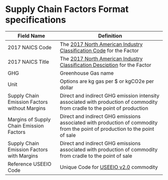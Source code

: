 # Supply Chain Factors Format specifications

Field Name | Definition
--- | ---
2017 NAICS Code | The [2017 North American Industry Classification Code](https://www.census.gov/naics/?58967?yearbck=2017) for the Factor
2017 NAICS Title | The [2017 North American Industry Classification Desciption](https://www.census.gov/naics/?58967?yearbck=2017) for the Factor
GHG | Greenhouse Gas name
Unit | Options are kg gas per $ or kgCO2e per dollar
Supply Chain Emission Factors without Margins | Direct and indirect GHG emission intensity associated with production of commodity from cradle to the point of production
Margins of Supply Chain Emission Factors | Direct and indirect GHG emissions associated with production of   commodity from the point of production to the point of sale
Supply Chain Emission Factors with Margins | Direct and indirect GHG emissions associated with production of commodity from cradle to the point of sale
Reference USEEIO Code | Unique Code for [USEEIO v2.0](https://edg.epa.gov/metadata/catalog/search/resource/details.page?uuid=%7B487BC831-778F-461B-B74C-1A2CAE14CDD9%7D) commodity
